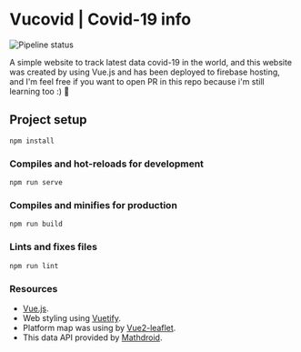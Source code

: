 # Vucovid | Covid-19 info

![Pipeline status](https://gitlab.com/satyawikananda/vucovid-covid-19-info/badges/master/pipeline.svg)

A simple website to track latest data covid-19 in the world, and this website was created by using Vue.js and has been deployed to firebase hosting, and I'm feel free if you want to open PR in this repo because i'm still learning too :) :tada:
## Project setup
```
npm install
```

### Compiles and hot-reloads for development
```
npm run serve
```

### Compiles and minifies for production
```
npm run build
```

### Lints and fixes files
```
npm run lint
```

### Resources
* [Vue.js](https://vuejs.org).
* Web styling using [Vuetify](https://vuetifyjs.com/).
* Platform map was using by [Vue2-leaflet](http://vue2-leaflet.netlify.com/).
* This data API provided by [Mathdroid](https://github.com/mathdroid/covid-19-api).
